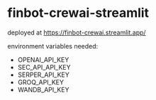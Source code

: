# finbot-crewai-streamlit

deployed at https://finbot-crewai.streamlit.app/

environment variables needed:

* OPENAI_API_KEY
* SEC_API_API_KEY
* SERPER_API_KEY
* GROQ_API_KEY
* WANDB_API_KEY
